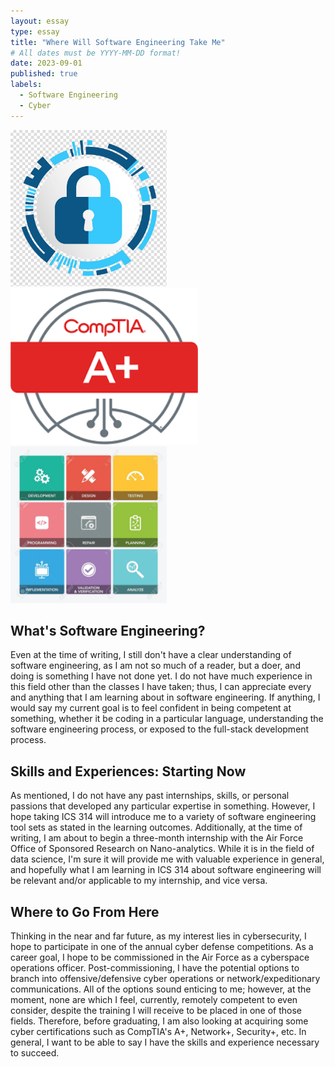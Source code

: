 ```yaml
---
layout: essay
type: essay
title: "Where Will Software Engineering Take Me"
# All dates must be YYYY-MM-DD format!
date: 2023-09-01
published: true
labels:
  - Software Engineering
  - Cyber
---
```


<div class="text-center p-4">
  <img width="250px" src="../img/sei-essay/sei-img1.jpg" class="img-thumbnail" >
  <img width="300px" src="../img/sei-essay/sei-img2.jpg" class="img-thumbnail" >
  <img width="250px" src="../img/sei-essay/sei-img3.jpg" class="img-thumbnail" >
</div>

## What's Software Engineering?

Even at the time of writing, I still don't have a clear understanding of software engineering, as I am not so much of a reader, but a doer, and doing is something I have not done yet. I do not have much experience in this field other than the classes I have taken; thus, I can appreciate every and anything that I am learning about in software engineering. If anything, I would say my current goal is to feel confident in being competent at something, whether it be coding in a particular language, understanding the software engineering process, or exposed to the full-stack development process.

## Skills and Experiences: Starting Now

As mentioned, I do not have any past internships, skills, or personal passions that developed any particular expertise in something. However, I hope taking ICS 314 will introduce me to a variety of software engineering tool sets as stated in the learning outcomes. Additionally, at the time of writing, I am about to begin a three-month internship with the Air Force Office of Sponsored Research on Nano-analytics. While it is in the field of data science, I'm sure it will provide me with valuable experience in general, and hopefully what I am learning in ICS 314 about software engineering will be relevant and/or applicable to my internship, and vice versa.

## Where to Go From Here

Thinking in the near and far future, as my interest lies in cybersecurity, I hope to participate in one of the annual cyber defense competitions. As a career goal, I hope to be commissioned in the Air Force as a cyberspace operations officer. Post-commissioning, I have the potential options to branch into offensive/defensive cyber operations or network/expeditionary communications. All of the options sound enticing to me; however, at the moment, none are which I feel, currently, remotely competent to even consider, despite the training I will receive to be placed in one of those fields. Therefore, before graduating, I am also looking at acquiring some cyber certifications such as CompTIA's A+, Network+, Security+, etc. In general, I want to be able to say I have the skills and experience necessary to succeed.
